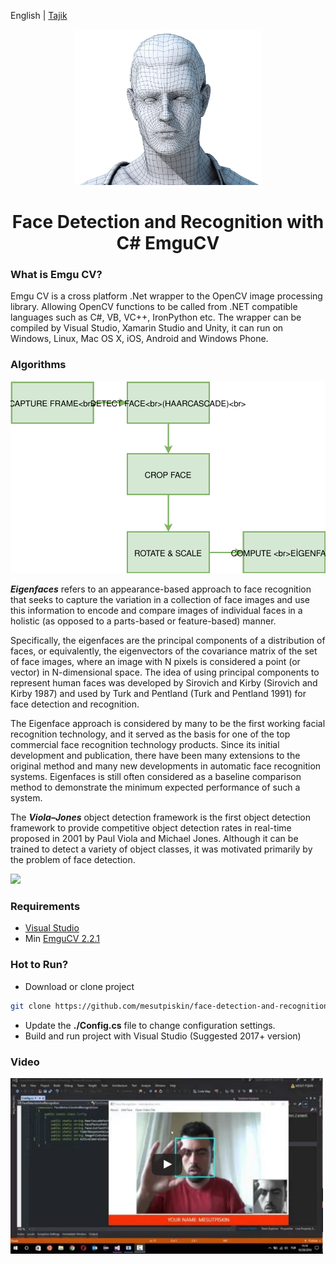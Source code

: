 English | [Tajik](./README.Tj-Tajik.md)

<div align="center">

<img width="300" src="./static/head.png"/>

<h1 align="center">Face Detection and Recognition with C# EmguCV</h1>

</div>



### What is Emgu CV?

Emgu CV is a cross platform .Net wrapper to the OpenCV image processing library. Allowing OpenCV functions to be called from .NET compatible languages such as C#, VB, VC++, IronPython etc. The wrapper can be compiled by Visual Studio, Xamarin Studio and Unity, it can run on Windows, Linux, Mac OS X, iOS, Android and Windows Phone.

### Algorithms

<img  width="600" src="./static/workflow.svg"/>

<br/>

**_Eigenfaces_** refers to an appearance-based approach to face recognition that seeks to capture the variation in a collection of face images and use this information to encode and compare images of individual faces in a holistic (as opposed to a parts-based or feature-based) manner.

Specifically, the eigenfaces are the principal components of a distribution of faces, or equivalently, the eigenvectors of the covariance matrix of the set of face images, where an image with N pixels is considered a point (or vector) in N-dimensional space. The idea of using principal components to represent human faces was developed by Sirovich and Kirby (Sirovich and Kirby 1987) and used by Turk and Pentland (Turk and Pentland 1991) for face detection and recognition.

The Eigenface approach is considered by many to be the first working facial recognition technology, and it served as the basis for one of the top commercial face recognition technology products. Since its initial development and publication, there have been many extensions to the original method and many new developments in automatic face recognition systems. Eigenfaces is still often considered as a baseline comparison method to demonstrate the minimum expected performance of such a system.

The **_Viola–Jones_** object detection framework is the first object detection framework to provide competitive object detection rates in real-time proposed in 2001 by Paul Viola and Michael Jones. Although it can be trained to detect a variety of object classes, it was motivated primarily by the problem of face detection.

<img width="500" src="https://preview.ibb.co/cxdBpp/Screen_Shot_2018_09_11_at_16_45_51.png"/>

### Requirements

- [Visual Studio](https://visualstudio.microsoft.com/)
- Min [EmguCV 2.2.1](https://sourceforge.net/projects/emgucv/files/emgucv/2.2.1/)


### Hot to Run?

- Download or clone project

```sh
git clone https://github.com/mesutpiskin/face-detection-and-recognition.git
```

- Update the **./Config.cs** file to change configuration settings.
- Build and run project with Visual Studio (Suggested 2017+ version)


### Video

<a href="https://youtu.be/0wxWdCc_TFo">
<img width="500" src="./static/video.png"/>
</a>
